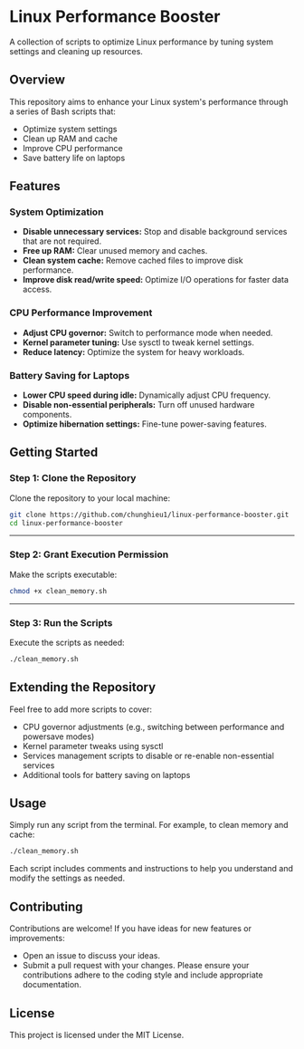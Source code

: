 # Linux Performance Booster

A collection of scripts to optimize Linux performance by tuning system settings and cleaning up resources.

## Overview

This repository aims to enhance your Linux system's performance through a series of Bash scripts that:
- Optimize system settings
- Clean up RAM and cache
- Improve CPU performance
- Save battery life on laptops

## Features

### System Optimization
- **Disable unnecessary services:** Stop and disable background services that are not required.
- **Free up RAM:** Clear unused memory and caches.
- **Clean system cache:** Remove cached files to improve disk performance.
- **Improve disk read/write speed:** Optimize I/O operations for faster data access.

### CPU Performance Improvement
- **Adjust CPU governor:** Switch to performance mode when needed.
- **Kernel parameter tuning:** Use sysctl to tweak kernel settings.
- **Reduce latency:** Optimize the system for heavy workloads.

### Battery Saving for Laptops
- **Lower CPU speed during idle:** Dynamically adjust CPU frequency.
- **Disable non-essential peripherals:** Turn off unused hardware components.
- **Optimize hibernation settings:** Fine-tune power-saving features.

## Getting Started

### Step 1: Clone the Repository

Clone the repository to your local machine:
```bash
git clone https://github.com/chunghieu1/linux-performance-booster.git
cd linux-performance-booster
```

---

### Step 2: Grant Execution Permission

Make the scripts executable:
```bash
chmod +x clean_memory.sh
```

---

### Step 3: Run the Scripts

Execute the scripts as needed:
```bash
./clean_memory.sh
```

## Extending the Repository
Feel free to add more scripts to cover:

- CPU governor adjustments (e.g., switching between performance and powersave modes)
- Kernel parameter tweaks using sysctl
- Services management scripts to disable or re-enable non-essential services
- Additional tools for battery saving on laptops

## Usage

Simply run any script from the terminal. For example, to clean memory and cache:
```bash
./clean_memory.sh
```

Each script includes comments and instructions to help you understand and modify the settings as needed.

## Contributing

Contributions are welcome! If you have ideas for new features or improvements:

- Open an issue to discuss your ideas.
- Submit a pull request with your changes.
Please ensure your contributions adhere to the coding style and include appropriate documentation.

## License

This project is licensed under the MIT License.
